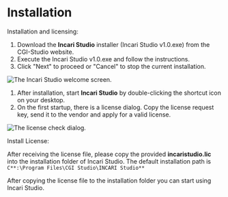 # Installation

Installation and licensing:

1. Download the **Incari Studio** installer \(Incari Studio v1.0.exe\) from the CGI-Studio website.
2. Execute the Incari Studio v1.0.exe and follow the instructions.
3. Click "Next" to proceed or "Cancel" to stop the current installation. 

![The Incari Studio welcome screen.](../.gitbook/assets/setup1.png)

1. After installation, start **Incari Studio** by double-clicking the shortcut icon on your desktop.  
2. On the first startup, there is a license dialog. Copy the license request key, send it to the vendor and apply for a valid license.

![The license check dialog.](../.gitbook/assets/licenseblurred.png)

Install License:

After receiving the license file, please copy the provided **incaristudio.lic** into the installation folder of Incari Studio. The default installation path is `C**:\Program Files\CGI Studio\INCARI Studio**`

After copying the license file to the installation folder you can start using Incari Studio.

